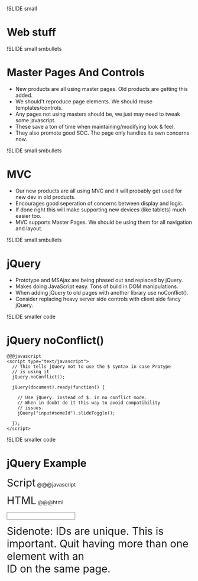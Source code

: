 !SLIDE small
# Web stuff #

!SLIDE small smbullets
# Master Pages And Controls #
* New products are all using master pages.  Old products are getting this added.
* We should't reproduce page elements.  We should reuse templates/controls.
* Any pages not using masters should be, we just may need to tweak some javascript.
* These save a ton of time when maintaining/modifying look & feel.
* They also promote good SOC.  The page only handles its own concerns now.


!SLIDE small smbullets
# MVC #
* Our new products are all using MVC and it will probably get used for new dev in old products.
* Encourages good seperation of concerns between display and logic.
* If done right this will make supporting new devices (like tablets) much easier too.
* MVC supports Master Pages.  We should be using them for all navigation and layout.

!SLIDE small smbullets
# jQuery #
* Prototype and MSAjax are being phased out and replaced by jQuery.
* Makes doing JavaScript easy.  Tons of build in DOM manipulations.
* When adding jQuery to old pages with another library use noConflict().
* Consider replacing heavy server side controls with client side fancy jQuery.

!SLIDE smaller code
# jQuery noConflict() #
    @@@javascript
    <script type="text/javascript">
      // This tells jQuery not to use the $ syntax in case Protype 
      // is using it 
      jQuery.noConflict();

      jQuery(document).ready(function() {

        // Use jQuery. instead of $. in no conflict mode.
        // When in doubt do it this way to avoid compatibility 
        // issues. 
        jQuery("input#someId").slideToggle();

      });
    </script>

!SLIDE smaller code
# jQuery Example #

<span style="font-size: 2em;">Script</span>
    @@@javascript
    <script type="text/javascript">
      // The live() method binds this event to anything matching the 
      // selector now or in the future.  Great if things will be 
      // added dynamically.
      $('form#myForm').live('submit', 
        function() {
          var myValue = $('form#myForm input#text1').val();
          DoSomething(myValue);
        }
      );
    </script>
 
<span style="font-size: 2em;">HTML</span>
    @@@html
    <form id="myForm">
      <input type="text" id="text1" />
    </form>

<span style="font-size: 2em;">Sidenote:  IDs are unique.  This is important.  Quit having more than one element with an<br/>ID on the same page.</span>
